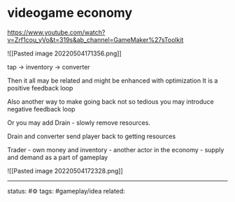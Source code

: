 # videogame economy
https://www.youtube.com/watch?v=Zrf1cou_yVo&t=319s&ab_channel=GameMaker%27sToolkit

![[Pasted image 20220504171356.png]]

tap -> inventory -> converter

Then it all may be related and might be enhanced with optimization
It is a positive feedback loop

Also another way to make going back not so tedious you may introduce negative feedback loop

Or you may add Drain - slowly remove resources.

Drain and converter send player back to getting resources

Trader - own money and inventory - another actor in the economy - supply and demand as a part of gameplay

![[Pasted image 20220504172328.png]]

---
status: #⚙️ 
tags: #gameplay/idea 
related: 